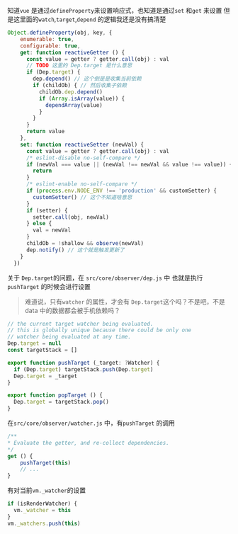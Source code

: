 知道`vue` 是通过`defineProperty`来设置响应式，也知道是通过`set` 和`get` 来设置
但是这里面的`watch`,`target`,`depend` 的逻辑我还是没有搞清楚
```js
Object.defineProperty(obj, key, {
    enumerable: true,
    configurable: true,
    get: function reactiveGetter () {
      const value = getter ? getter.call(obj) : val
      // TODO 这里的 Dep.target 是什么意思
      if (Dep.target) {
        dep.depend() // 这个倒是是收集当前依赖
        if (childOb) { // 然后收集子依赖
          childOb.dep.depend()
          if (Array.isArray(value)) {
            dependArray(value)
          }
        }
      }
      return value
    },
    set: function reactiveSetter (newVal) {
      const value = getter ? getter.call(obj) : val
      /* eslint-disable no-self-compare */
      if (newVal === value || (newVal !== newVal && value !== value)) {
        return
      }
      /* eslint-enable no-self-compare */
      if (process.env.NODE_ENV !== 'production' && customSetter) {
        customSetter() // 这个不知道啥意思
      }
      if (setter) {
        setter.call(obj, newVal)
      } else {
        val = newVal
      }
      childOb = !shallow && observe(newVal)
      dep.notify() // 这个就是触发更新了
    }
  })
```

关于 `Dep.target`的问题，在 `src/core/observer/dep.js` 中
也就是执行 `pushTarget` 的时候会进行设置
> 难道说，只有`watcher` 的属性，才会有 `Dep.target`这个吗？不是吧，不是 data 中的数据都会被手机依赖吗？
```js
// the current target watcher being evaluated.
// this is globally unique because there could be only one
// watcher being evaluated at any time.
Dep.target = null
const targetStack = []

export function pushTarget (_target: ?Watcher) {
  if (Dep.target) targetStack.push(Dep.target)
  Dep.target = _target
}

export function popTarget () {
  Dep.target = targetStack.pop()
}
```
在`src/core/observer/watcher.js` 中，有`pushTarget` 的调用
```js
/**
* Evaluate the getter, and re-collect dependencies.
*/
get () {
    pushTarget(this)
    // ...
}
```


有对当前`vm._watcher`的设置
```js
if (isRenderWatcher) {
  vm._watcher = this
}
vm._watchers.push(this)
```

